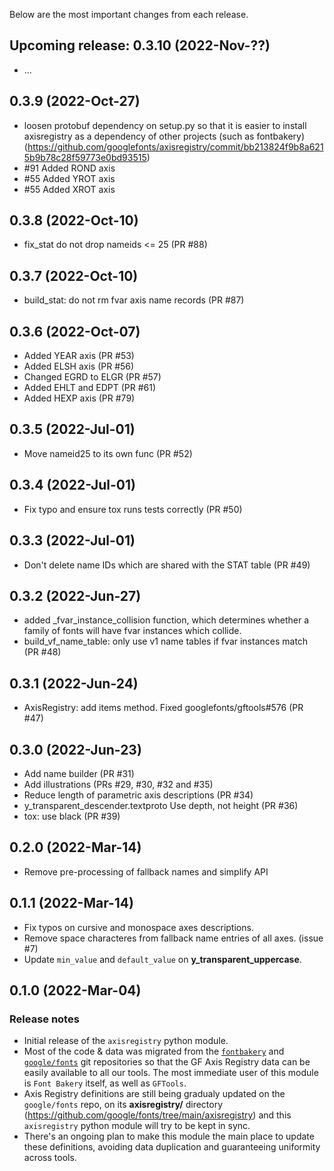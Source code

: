 Below are the most important changes from each release.

## Upcoming release: 0.3.10 (2022-Nov-??)
  - ...


## 0.3.9 (2022-Oct-27)
  - loosen protobuf dependency on setup.py so that it is easier to install axisregistry as a dependency of other projects (such as fontbakery) (https://github.com/googlefonts/axisregistry/commit/bb213824f9b8a6215b9b78c28f59773e0bd93515)
  - #91 Added ROND axis
  - #55 Added YROT axis
  - #55 Added XROT axis


## 0.3.8 (2022-Oct-10)
  - fix_stat do not drop nameids <= 25 (PR #88)


## 0.3.7 (2022-Oct-10)
  - build_stat: do not rm fvar axis name records (PR #87)


## 0.3.6 (2022-Oct-07)
  - Added YEAR axis (PR #53)
  - Added ELSH axis (PR #56)
  - Changed EGRD to ELGR (PR #57)
  - Added EHLT and EDPT (PR #61)
  - Added HEXP axis (PR #79)


## 0.3.5 (2022-Jul-01)
  - Move nameid25 to its own func (PR #52)


## 0.3.4 (2022-Jul-01)
  - Fix typo and ensure tox runs tests correctly (PR #50)


## 0.3.3 (2022-Jul-01)
  - Don't delete name IDs which are shared with the STAT table (PR #49)


## 0.3.2 (2022-Jun-27)
  - added _fvar_instance_collision function, which determines whether a family of fonts will have fvar instances which collide.	
  - build_vf_name_table: only use v1 name tables if fvar instances match (PR #48)


## 0.3.1 (2022-Jun-24)
  - AxisRegistry: add items method. Fixed googlefonts/gftools#576 (PR #47)


## 0.3.0 (2022-Jun-23)
  - Add name builder (PR #31)
  - Add illustrations (PRs #29, #30, #32 and #35)
  - Reduce length of parametric axis descriptions (PR #34)
  - y_transparent_descender.textproto Use depth, not height (PR #36)
  - tox: use black (PR #39)


## 0.2.0 (2022-Mar-14)
  - Remove pre-processing of fallback names and simplify API


## 0.1.1 (2022-Mar-14)
  - Fix typos on cursive and monospace axes descriptions.
  - Remove space characteres from fallback name entries of all axes. (issue #7)
  - Update `min_value` and `default_value` on **y_transparent_uppercase**.


## 0.1.0 (2022-Mar-04)
### Release notes
  - Initial release of the `axisregistry` python module.
  - Most of the code & data was migrated from the [`fontbakery`](https://github.com/googlefonts/fontbakery/) and [`google/fonts`](https://github.com/google/fonts/) git repositories so that the GF Axis Registry data can be easily available to all our tools. The most immediate user of this module is `Font Bakery` itself, as well as `GFTools`.
  - Axis Registry definitions are still being gradualy updated on the `google/fonts` repo, on its **axisregistry/** directory (https://github.com/google/fonts/tree/main/axisregistry) and this `axisregistry` python module will try to be kept in sync.
  - There's an ongoing plan to make this module the main place to update these definitions, avoiding data duplication and guaranteeing uniformity across tools.
